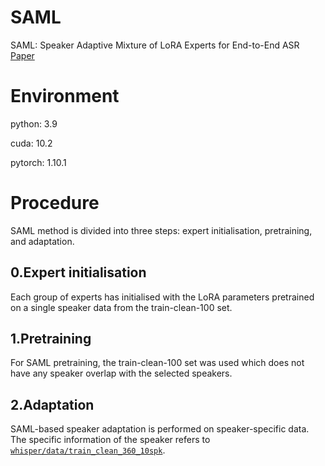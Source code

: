 # SAML
SAML: Speaker Adaptive Mixture of LoRA Experts for End-to-End ASR [Paper](https://arxiv.org/abs/2406.19706)

# Environment
python: 3.9

cuda: 10.2

pytorch: 1.10.1

# Procedure
SAML method is divided into three steps: expert initialisation, pretraining, and adaptation.

## 0.Expert initialisation
Each group of experts has initialised with the LoRA parameters pretrained on a single speaker data from the train-clean-100 set.

## 1.Pretraining
For SAML pretraining, the train-clean-100 set was used which does not have any speaker overlap with the selected speakers.

## 2.Adaptation
SAML-based speaker adaptation is performed on speaker-specific data.
The specific information of the speaker refers to [`whisper/data/train_clean_360_10spk`](https://github.com/qmgzhao/SAML/tree/main/whisper/data/train_clean_360_10spk).
